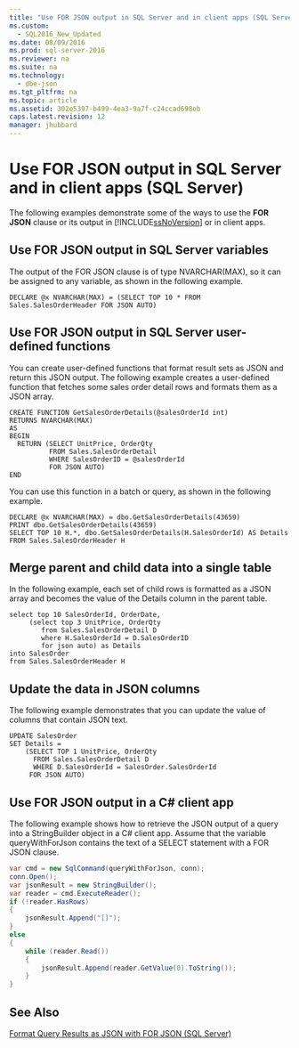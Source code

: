 ```yaml
---
title: "Use FOR JSON output in SQL Server and in client apps (SQL Server)"
ms.custom: 
  - SQL2016_New_Updated
ms.date: 08/09/2016
ms.prod: sql-server-2016
ms.reviewer: na
ms.suite: na
ms.technology: 
  - dbe-json
ms.tgt_pltfrm: na
ms.topic: article
ms.assetid: 302e5397-b499-4ea3-9a7f-c24ccad698eb
caps.latest.revision: 12
manager: jhubbard
---
```

# Use FOR JSON output in SQL Server and in client apps (SQL Server)
The following examples demonstrate some of the ways to use the **FOR JSON** clause or its output in [!INCLUDE[ssNoVersion](../../Topics/TopicNameContainA/tokens/ssNoVersion_md.md)] or in client apps.  
  
## Use FOR JSON output in SQL Server variables  
 The output of the FOR JSON clause is of type NVARCHAR(MAX), so it can be assigned to any variable, as shown in the following example.  
  
```tsql  
DECLARE @x NVARCHAR(MAX) = (SELECT TOP 10 * FROM Sales.SalesOrderHeader FOR JSON AUTO)  
```  
  
## Use FOR JSON output in SQL Server user-defined functions  
 You can create user-defined functions that format result sets as JSON and return this JSON output. The following example creates a user-defined function that fetches some sales order detail rows and formats them as a JSON array.  
  
```tsql  
CREATE FUNCTION GetSalesOrderDetails(@salesOrderId int)  
RETURNS NVARCHAR(MAX)  
AS  
BEGIN  
  RETURN (SELECT UnitPrice, OrderQty  
          FROM Sales.SalesOrderDetail  
          WHERE SalesOrderID = @salesOrderId  
          FOR JSON AUTO)  
END  
```  
  
 You can use this function in a batch or query, as shown in the following example.  
  
```tsql  
DECLARE @x NVARCHAR(MAX) = dbo.GetSalesOrderDetails(43659)  
PRINT dbo.GetSalesOrderDetails(43659)  
SELECT TOP 10 H.*, dbo.GetSalesOrderDetails(H.SalesOrderId) AS Details  
FROM Sales.SalesOrderHeader H  
```  
  
## Merge parent and child data into a single table  
 In the following example, each set of child rows is formatted as a JSON array and becomes the value of the Details column in the parent table.  
  
```tsql  
select top 10 SalesOrderId, OrderDate,  
     (select top 3 UnitPrice, OrderQty  
        from Sales.SalesOrderDetail D  
        where H.SalesOrderId = D.SalesOrderID  
        for json auto) as Details  
into SalesOrder  
from Sales.SalesOrderHeader H  
```  
  
## Update the data in JSON columns  
 The following example demonstrates that you can update the value of columns that contain JSON text.  
  
```tsql  
UPDATE SalesOrder  
SET Details =  
    (SELECT TOP 1 UnitPrice, OrderQty  
      FROM Sales.SalesOrderDetail D  
      WHERE D.SalesOrderId = SalesOrder.SalesOrderId  
     FOR JSON AUTO)  
```  
  
## Use FOR JSON output in a C# client app  
 The following example shows how to retrieve the JSON output of a query into a StringBuilder object in a C# client app. Assume that the variable queryWithForJson contains the text of a SELECT statement with a FOR JSON clause.  
  
```c#  
var cmd = new SqlCommand(queryWithForJson, conn);  
conn.Open();  
var jsonResult = new StringBuilder();  
var reader = cmd.ExecuteReader();  
if (!reader.HasRows)  
{  
    jsonResult.Append("[]");  
}  
else  
{  
    while (reader.Read())  
    {  
        jsonResult.Append(reader.GetValue(0).ToString());  
    }  
}  
```  
  
## See Also  
 [Format Query Results as JSON with FOR JSON (SQL Server)](../../Topics/TopicNameNotContainA/Format-Query-Results-as-JSON-with-FOR-JSON--SQL-Server-.md)